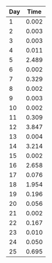 | Day | Time       |
| --- | ---------- |
| 1   | 0.002      |
| 2   | 0.003      |
| 3   | 0.003      |
| 4   | 0.011      |
| 5   | 2.489      |
| 6   | 0.002      |
| 7   | 0.329      |
| 8   | 0.002      |
| 9   | 0.003      |
| 10  | 0.002      |
| 11  | 0.309      |
| 12  | 3.847      |
| 13  | 0.004      |
| 14  | 3.214      |
| 15  | 0.002      |
| 16  | 2.658      |
| 17  | 0.076      |
| 18  | 1.954      |
| 19  | 0.196      |
| 20  | 0.056      |
| 21  | 0.002      |
| 22  | 0.167      |
| 23  | 0.010      |
| 24  | 0.050      |
| 25  | 0.695      |
